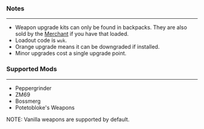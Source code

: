 ### Notes
---
- Weapon upgrade kits can only be found in backpacks. They are also sold by the [Merchant](https://gitlab.com/accensi/hd-addons/merchant) if you have that loaded.
- Loadout code is `wuk`.
- Orange upgrade means it can be downgraded if installed.
- Minor upgrades cost a single upgrade point.

### Supported Mods
---
- Peppergrinder
- ZM69
- Bossmerg
- Potetobloke's Weapons

NOTE: Vanilla weapons are supported by default.